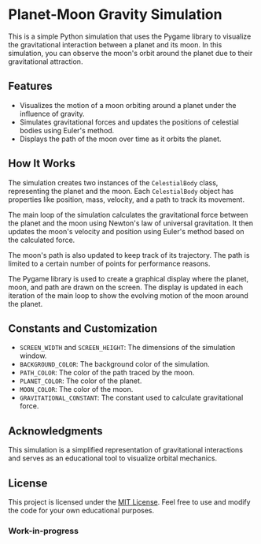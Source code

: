 # Planet-Moon Gravity Simulation

This is a simple Python simulation that uses the Pygame library to visualize the gravitational interaction between a planet and its moon. In this simulation, you can observe the moon's orbit around the planet due to their gravitational attraction.

## Features

- Visualizes the motion of a moon orbiting around a planet under the influence of gravity.
- Simulates gravitational forces and updates the positions of celestial bodies using Euler's method.
- Displays the path of the moon over time as it orbits the planet.

## How It Works

The simulation creates two instances of the `CelestialBody` class, representing the planet and the moon. Each `CelestialBody` object has properties like position, mass, velocity, and a path to track its movement.

The main loop of the simulation calculates the gravitational force between the planet and the moon using Newton's law of universal gravitation. It then updates the moon's velocity and position using Euler's method based on the calculated force.

The moon's path is also updated to keep track of its trajectory. The path is limited to a certain number of points for performance reasons.

The Pygame library is used to create a graphical display where the planet, moon, and path are drawn on the screen. The display is updated in each iteration of the main loop to show the evolving motion of the moon around the planet.

## Constants and Customization

- `SCREEN_WIDTH` and `SCREEN_HEIGHT`: The dimensions of the simulation window.
- `BACKGROUND_COLOR`: The background color of the simulation.
- `PATH_COLOR`: The color of the path traced by the moon.
- `PLANET_COLOR`: The color of the planet.
- `MOON_COLOR`: The color of the moon.
- `GRAVITATIONAL_CONSTANT`: The constant used to calculate gravitational force.

## Acknowledgments

This simulation is a simplified representation of gravitational interactions and serves as an educational tool to visualize orbital mechanics.

## License

This project is licensed under the [MIT License](LICENSE). Feel free to use and modify the code for your own educational purposes.


### Work-in-progress